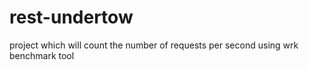 # rest-undertow
project which will count the number of requests per second using wrk benchmark tool

##
